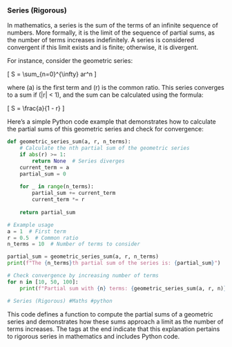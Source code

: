 ### Series (Rigorous)

In mathematics, a series is the sum of the terms of an infinite sequence of numbers. More formally, it is the limit of the sequence of partial sums, as the number of terms increases indefinitely. A series is considered convergent if this limit exists and is finite; otherwise, it is divergent.

For instance, consider the geometric series:

\[ S = \sum_{n=0}^{\infty} ar^n \]

where \(a\) is the first term and \(r\) is the common ratio. This series converges to a sum if \(|r| < 1\), and the sum can be calculated using the formula:

\[ S = \frac{a}{1 - r} \]

Here’s a simple Python code example that demonstrates how to calculate the partial sums of this geometric series and check for convergence:

```python
def geometric_series_sum(a, r, n_terms):
    # Calculate the nth partial sum of the geometric series
    if abs(r) >= 1:
        return None  # Series diverges
    current_term = a
    partial_sum = 0
    
    for _ in range(n_terms):
        partial_sum += current_term
        current_term *= r
    
    return partial_sum

# Example usage
a = 1  # First term
r = 0.5  # Common ratio
n_terms = 10  # Number of terms to consider

partial_sum = geometric_series_sum(a, r, n_terms)
print(f"The {n_terms}th partial sum of the series is: {partial_sum}")

# Check convergence by increasing number of terms
for n in [10, 50, 100]:
    print(f"Partial sum with {n} terms: {geometric_series_sum(a, r, n)}")

# Series (Rigorous) #Maths #python
```

This code defines a function to compute the partial sums of a geometric series and demonstrates how these sums approach a limit as the number of terms increases. The tags at the end indicate that this explanation pertains to rigorous series in mathematics and includes Python code.